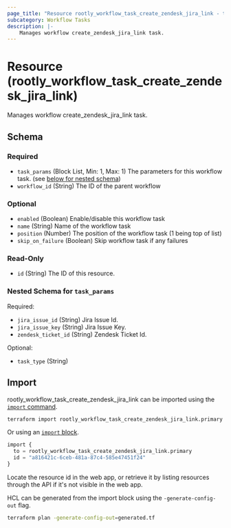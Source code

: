 ```yaml
---
page_title: "Resource rootly_workflow_task_create_zendesk_jira_link - terraform-provider-rootly"
subcategory: Workflow Tasks
description: |-
    Manages workflow create_zendesk_jira_link task.
---
```


# Resource (rootly_workflow_task_create_zendesk_jira_link)

Manages workflow create_zendesk_jira_link task.



<!-- schema generated by tfplugindocs -->
## Schema

### Required

- `task_params` (Block List, Min: 1, Max: 1) The parameters for this workflow task. (see [below for nested schema](#nestedblock--task_params))
- `workflow_id` (String) The ID of the parent workflow

### Optional

- `enabled` (Boolean) Enable/disable this workflow task
- `name` (String) Name of the workflow task
- `position` (Number) The position of the workflow task (1 being top of list)
- `skip_on_failure` (Boolean) Skip workflow task if any failures

### Read-Only

- `id` (String) The ID of this resource.

<a id="nestedblock--task_params"></a>
### Nested Schema for `task_params`

Required:

- `jira_issue_id` (String) Jira Issue Id.
- `jira_issue_key` (String) Jira Issue Key.
- `zendesk_ticket_id` (String) Zendesk Ticket Id.

Optional:

- `task_type` (String)

## Import

rootly_workflow_task_create_zendesk_jira_link can be imported using the [`import` command](https://developer.hashicorp.com/terraform/cli/commands/import).

```sh
terraform import rootly_workflow_task_create_zendesk_jira_link.primary a816421c-6ceb-481a-87c4-585e47451f24
```

Or using an [`import` block](https://developer.hashicorp.com/terraform/language/import).

```terraform
import {
  to = rootly_workflow_task_create_zendesk_jira_link.primary
  id = "a816421c-6ceb-481a-87c4-585e47451f24"
}
```

Locate the resource id in the web app, or retrieve it by listing resources through the API if it's not visible in the web app.

HCL can be generated from the import block using the `-generate-config-out` flag.

```sh
terraform plan -generate-config-out=generated.tf
```

